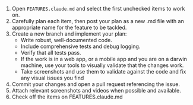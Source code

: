 1. Open `FEATURES.claude.md` and select the first unchecked items to work on.
2. Carefully plan each item, then post your plan as a new .md file with an appropriate name for the feature to be tackled.
3. Create a new branch and implement your plan:
    - Write robust, well-documented code.
    - Include comprehensive tests and debug logging.
    - Verify that all tests pass.
    - If the work is in a web app, or a mobile app and you are on a darwin machine, use your tools to visually validate that the changes work.
    - Take screenshots and use them to validate against the code and fix any visual issues you find
4. Commit your changes and open a pull request referencing the issue.
5. Attach relevant screenshots and videos when possible and available.
6. Check off the items on FEATURES.claude.md
